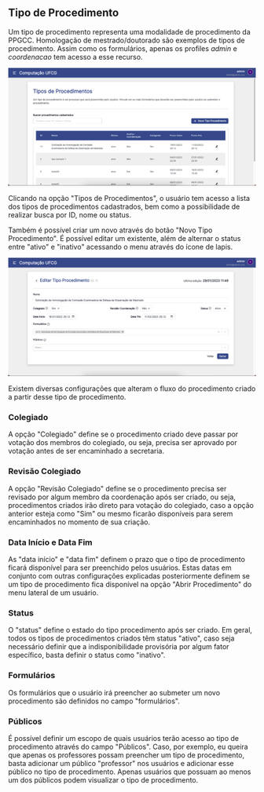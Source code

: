 ## Tipo de Procedimento

Um tipo de procedimento representa uma modalidade de procedimento da PPGCC. Homologação de mestrado/doutorado são exemplos de tipos de procedimento. Assim como os formulários, apenas os profiles _admin_ e _coordenacao_ tem acesso a esse recurso.

![listagem tipos procedimentos image](/screenshots/listagem-tipos-procedimentos.png)

Clicando na opção "Tipos de Procedimentos", o usuário tem acesso a lista dos tipos de procedimentos cadastrados, bem como a possibilidade de realizar busca por ID, nome ou status.

Também é possível criar um novo através do botão "Novo Tipo Procedimento". É possível editar um existente, além de alternar o status entre "ativo" e "inativo" acessando o menu através do ícone de lapis.

![editar tipo procedimento image](/screenshots/eidtar-tipo-procedimento.png)

Existem diversas configurações que alteram o fluxo do procedimento criado a partir desse tipo de procedimento.

### Colegiado

A opção "Colegiado" define se o procedimento criado deve passar por votação dos membros do colegiado, ou seja, precisa ser aprovado por votação antes de ser encaminhado a secretaria.

### Revisão Colegiado

A opção "Revisão Colegiado" define se o procedimento precisa ser revisado por algum membro da coordenação após ser criado, ou seja, procedimentos criados irão direto para votação do colegiado, caso a opção anterior esteja como "Sim" ou mesmo ficarão disponíveis para serem encaminhados no momento de sua criação.

### Data Início e Data Fim

As "data início" e "data fim" definem o prazo que o tipo de procedimento ficará disponível para ser preenchido pelos usuários. Estas datas em conjunto com outras configurações explicadas posteriormente definem se um tipo de procedimento fica disponível na opção "Abrir Procedimento" do menu lateral de um usuário.

### Status

O "status" define o estado do tipo procedimento após ser criado. Em geral, todos os tipos de procedimentos criados têm status "ativo", caso seja necessário definir que a indisponibilidade provisória por algum fator específico, basta definir o status como "inativo".

### Formulários

Os formulários que o usuário irá preencher ao submeter um novo procedimento são definidos no campo "formulários".

### Públicos

É possível definir um escopo de quais usuários terão acesso ao tipo de procedimento através do campo "Públicos". Caso, por exemplo, eu queira que apenas os professores possam preencher um tipo de procedimento, basta adicionar um público "professor" nos usuários e adicionar esse público no tipo de procedimento. Apenas usuários que possuam ao menos um dos públicos podem visualizar o tipo de procedimento.
